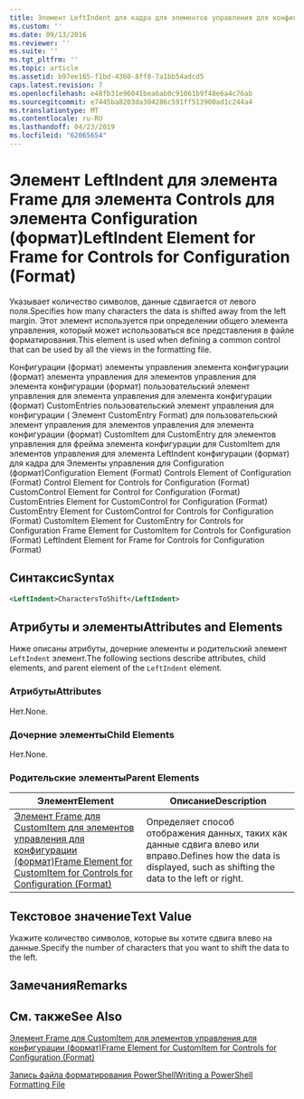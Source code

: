 ```yaml
---
title: Элемент LeftIndent для кадра для элементов управления для конфигурации (формат) | Документация Майкрософт
ms.custom: ''
ms.date: 09/13/2016
ms.reviewer: ''
ms.suite: ''
ms.tgt_pltfrm: ''
ms.topic: article
ms.assetid: b97ee165-f1bd-4360-8ff0-7a1bb54adcd5
caps.latest.revision: 7
ms.openlocfilehash: e48fb31e96041bea6ab0c91061b9f48e6a4c76ab
ms.sourcegitcommit: e7445ba8203da304286c591ff513900ad1c244a4
ms.translationtype: MT
ms.contentlocale: ru-RU
ms.lasthandoff: 04/23/2019
ms.locfileid: "62065654"
---
```

# <a name="leftindent-element-for-frame-for-controls-for-configuration-format"></a><span data-ttu-id="a4ffd-102">Элемент LeftIndent для элемента Frame для элемента Controls для элемента Configuration (формат)</span><span class="sxs-lookup"><span data-stu-id="a4ffd-102">LeftIndent Element for Frame for Controls for Configuration (Format)</span></span>

<span data-ttu-id="a4ffd-103">Указывает количество символов, данные сдвигается от левого поля.</span><span class="sxs-lookup"><span data-stu-id="a4ffd-103">Specifies how many characters the data is shifted away from the left margin.</span></span> <span data-ttu-id="a4ffd-104">Этот элемент используется при определении общего элемента управления, который может использоваться все представления в файле форматирования.</span><span class="sxs-lookup"><span data-stu-id="a4ffd-104">This element is used when defining a common control that can be used by all the views in the formatting file.</span></span>

<span data-ttu-id="a4ffd-105">Конфигурации (формат) элементы управления элемента конфигурации (формат) элемента управления для элементов управления для элемента конфигурации (формат) пользовательский элемент управления для элемента управления для элемента конфигурации (формат) CustomEntries пользовательский элемент управления для конфигурации ( Элемент CustomEntry Format) для пользовательский элемент управления для элементов управления для элемента конфигурации (формат) CustomItem для CustomEntry для элементов управления для фрейма элемента конфигурации для CustomItem для элементов управления для элемента LeftIndent конфигурации (формат) для кадра для Элементы управления для Configuration (формат)</span><span class="sxs-lookup"><span data-stu-id="a4ffd-105">Configuration Element (Format) Controls Element of Configuration (Format) Control Element for Controls for Configuration (Format) CustomControl Element for Control for Configuration (Format) CustomEntries Element for CustomControl for Configuration (Format) CustomEntry Element for CustomControl for Controls for Configuration (Format) CustomItem Element for CustomEntry for Controls for Configuration Frame Element for CustomItem for Controls for Configuration (Format) LeftIndent Element for Frame for Controls for Configuration (Format)</span></span>

## <a name="syntax"></a><span data-ttu-id="a4ffd-106">Синтаксис</span><span class="sxs-lookup"><span data-stu-id="a4ffd-106">Syntax</span></span>

```xml
<LeftIndent>CharactersToShift</LeftIndent>
```

## <a name="attributes-and-elements"></a><span data-ttu-id="a4ffd-107">Атрибуты и элементы</span><span class="sxs-lookup"><span data-stu-id="a4ffd-107">Attributes and Elements</span></span>

<span data-ttu-id="a4ffd-108">Ниже описаны атрибуты, дочерние элементы и родительский элемент `LeftIndent` элемент.</span><span class="sxs-lookup"><span data-stu-id="a4ffd-108">The following sections describe attributes, child elements, and parent element of the `LeftIndent` element.</span></span>

### <a name="attributes"></a><span data-ttu-id="a4ffd-109">Атрибуты</span><span class="sxs-lookup"><span data-stu-id="a4ffd-109">Attributes</span></span>

<span data-ttu-id="a4ffd-110">Нет.</span><span class="sxs-lookup"><span data-stu-id="a4ffd-110">None.</span></span>

### <a name="child-elements"></a><span data-ttu-id="a4ffd-111">Дочерние элементы</span><span class="sxs-lookup"><span data-stu-id="a4ffd-111">Child Elements</span></span>

<span data-ttu-id="a4ffd-112">Нет.</span><span class="sxs-lookup"><span data-stu-id="a4ffd-112">None.</span></span>

### <a name="parent-elements"></a><span data-ttu-id="a4ffd-113">Родительские элементы</span><span class="sxs-lookup"><span data-stu-id="a4ffd-113">Parent Elements</span></span>

|<span data-ttu-id="a4ffd-114">Элемент</span><span class="sxs-lookup"><span data-stu-id="a4ffd-114">Element</span></span>|<span data-ttu-id="a4ffd-115">Описание</span><span class="sxs-lookup"><span data-stu-id="a4ffd-115">Description</span></span>|
|-------------|-----------------|
|[<span data-ttu-id="a4ffd-116">Элемент Frame для CustomItem для элементов управления для конфигурации (формат)</span><span class="sxs-lookup"><span data-stu-id="a4ffd-116">Frame Element for CustomItem for Controls for Configuration (Format)</span></span>](./frame-element-for-customitem-for-controls-for-configuration-format.md)|<span data-ttu-id="a4ffd-117">Определяет способ отображения данных, таких как данные сдвига влево или вправо.</span><span class="sxs-lookup"><span data-stu-id="a4ffd-117">Defines how the data is displayed, such as shifting the data to the left or right.</span></span>|

## <a name="text-value"></a><span data-ttu-id="a4ffd-118">Текстовое значение</span><span class="sxs-lookup"><span data-stu-id="a4ffd-118">Text Value</span></span>

<span data-ttu-id="a4ffd-119">Укажите количество символов, которые вы хотите сдвига влево на данные.</span><span class="sxs-lookup"><span data-stu-id="a4ffd-119">Specify the number of characters that you want to shift the data to the left.</span></span>

## <a name="remarks"></a><span data-ttu-id="a4ffd-120">Замечания</span><span class="sxs-lookup"><span data-stu-id="a4ffd-120">Remarks</span></span>

## <a name="see-also"></a><span data-ttu-id="a4ffd-121">См. также</span><span class="sxs-lookup"><span data-stu-id="a4ffd-121">See Also</span></span>

[<span data-ttu-id="a4ffd-122">Элемент Frame для CustomItem для элементов управления для конфигурации (формат)</span><span class="sxs-lookup"><span data-stu-id="a4ffd-122">Frame Element for CustomItem for Controls for Configuration (Format)</span></span>](./frame-element-for-customitem-for-controls-for-configuration-format.md)

[<span data-ttu-id="a4ffd-123">Запись файла форматирования PowerShell</span><span class="sxs-lookup"><span data-stu-id="a4ffd-123">Writing a PowerShell Formatting File</span></span>](./writing-a-powershell-formatting-file.md)
